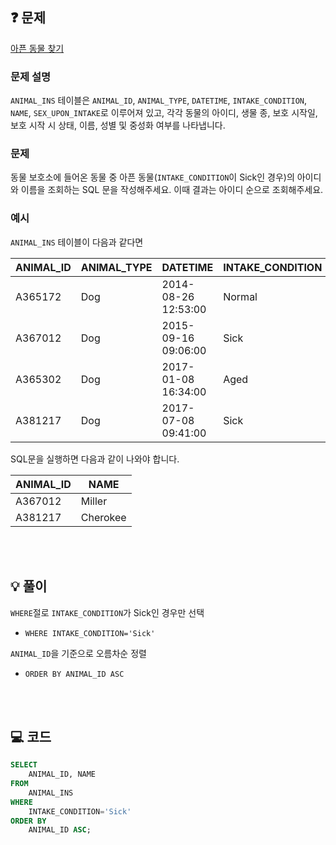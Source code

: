❓ 문제
---

[아픈 동물 찾기](https://school.programmers.co.kr/learn/courses/30/lessons/59036)

### 문제 설명

`ANIMAL_INS` 테이블은 `ANIMAL_ID`, `ANIMAL_TYPE`, `DATETIME`, `INTAKE_CONDITION`, `NAME`, `SEX_UPON_INTAKE`로 이루어져 있고,
각각 동물의 아이디, 생물 종, 보호 시작일, 보호 시작 시 상태, 이름, 성별 및 중성화 여부를 나타냅니다.

### 문제

동물 보호소에 들어온 동물 중 아픈 동물(`INTAKE_CONDITION`이 Sick인 경우)의 아이디와 이름을 조회하는 SQL 문을 작성해주세요.
이때 결과는 아이디 순으로 조회해주세요.

### 예시

`ANIMAL_INS` 테이블이 다음과 같다면

|ANIMAL_ID	|ANIMAL_TYPE	|DATETIME	|INTAKE_CONDITION	|NAME	|SEX_UPON_INTAKE|
|---|---|---|---|---|---|
|A365172	|Dog	|2014-08-26 12:53:00	|Normal	|Diablo	|Neutered Male|
|A367012	|Dog	|2015-09-16 09:06:00	|Sick	|Miller	|Neutered Male|
|A365302	|Dog	|2017-01-08 16:34:00	|Aged	|Minnie	|Spayed Female|
|A381217	|Dog	|2017-07-08 09:41:00	|Sick	|Cherokee	|Neutered Male|

SQL문을 실행하면 다음과 같이 나와야 합니다.

|ANIMAL_ID	|NAME|
|---|---|
|A367012	|Miller|
|A381217	|Cherokee|

<br/>
<br/>

💡 풀이
---

`WHERE`절로 `INTAKE_CONDITION`가 Sick인 경우만 선택
- `WHERE INTAKE_CONDITION='Sick'`

`ANIMAL_ID`을 기준으로 오름차순 정렬
- `ORDER BY ANIMAL_ID ASC`

<br/>
<br/>

💻 코드
---

```sql
SELECT
	ANIMAL_ID, NAME
FROM
	ANIMAL_INS
WHERE
	INTAKE_CONDITION='Sick'
ORDER BY
	ANIMAL_ID ASC;
```
